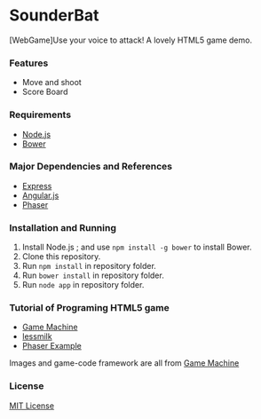 SounderBat
==========
[WebGame]Use your voice to attack! A lovely HTML5 game demo.

### Features

* Move and shoot
* Score Board


### Requirements

* [Node.js](http://nodejs.org)
* [Bower](http://bower.io)

### Major Dependencies and References

* [Express](http://expressjs.com)
* [Angular.js](http://angularjs.org)
* [Phaser](https://github.com/photonstorm/phaser)

### Installation and Running

1. Install Node.js ; and use `npm install -g bower` to install Bower.
2. Clone this repository.
3. Run `npm install` in repository folder.
4. Run `bower install` in repository folder.
5. Run `node app` in repository folder.


### Tutorial of Programing HTML5 game
* [Game Machine](http://gamemechanicexplorer.com/)
* [lessmilk](http://blog.lessmilk.com/make-html5-games-with-phaser-1/)
* [Phaser Example](https://github.com/photonstorm/phaser-examples)


Images and game-code framework are all from [Game Machine](http://gamemechanicexplorer.com/)



### License

[MIT License](http://opensource.org/licenses/MIT)
